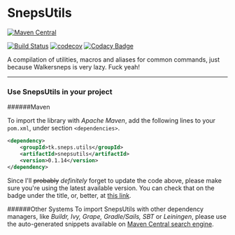 # SnepsUtils

[![Maven Central](https://maven-badges.herokuapp.com/maven-central/tk.sneps.utils/snepsutils/badge.svg?style=flat)](http://mvnrepository.com/artifact/tk.sneps.utils/snepsutils)

[![Build Status](https://travis-ci.org/Walkersneps/SnepsUtils.svg?branch=master)](https://travis-ci.org/Walkersneps/SnepsUtils)
[![codecov](https://codecov.io/gh/Walkersneps/SnepsUtils/branch/master/graph/badge.svg)](https://codecov.io/gh/Walkersneps/SnepsUtils)
[![Codacy Badge](https://api.codacy.com/project/badge/Grade/9605f08d84af42d6a9c32f8c8ddcd212)](https://www.codacy.com/app/walkersneps/SnepsUtils?utm_source=github.com&amp;utm_medium=referral&amp;utm_content=Walkersneps/SnepsUtils&amp;utm_campaign=Badge_Grade)

A compilation of utilities, macros and aliases for common commands, just because Walkersneps is very lazy. Fuck yeah!

---
### Use SnepsUtils in your project
######Maven

To import the library with _Apache Maven_, add the following lines to your `pom.xml`, under section `<dependencies>`.
```xml
<dependency>
    <groupId>tk.sneps.utils</groupId>
    <artifactId>snepsutils</artifactId>
    <version>0.1.14</version>
</dependency>
```
Since I'll ~~probably~~ _definitely_ forget to update the code above, please make sure you're using the latest available version. You can check that on the badge under the title, or, better, at [this link](https://oss.sonatype.org/content/groups/public/tk/sneps/utils/snepsutils/ "SnepsUtils repository").

######Other Systems
To import SnepsUtils with other dependency managers, like _Buildr, Ivy, Grape, Gradle/Sails, SBT_ or _Leiningen_, please use the auto-generated snippets available on [Maven Central search engine](http://search.maven.org/#search%7Cga%7C1%7Cg%3A%22tk.sneps.utils%22 "Maven Central Repository search engine").

